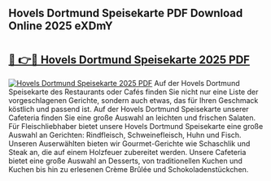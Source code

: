 ## Hovels Dortmund Speisekarte PDF Download Online 2025 eXDmY

# <h2><a href="http://gc77ld2.nevu.top/?p=Hovels+Dortmund+Speisekarte">🔗 👉🔴 Hovels Dortmund Speisekarte 2025 PDF</a></h2>

[![Hovels Dortmund Speisekarte 2025 PDF](https://i.imgur.com/dBaPXMq.png)](http://gc77ld2.nevu.top/?p=Hovels+Dortmund+Speisekarte)
Auf der Hovels Dortmund Speisekarte des Restaurants oder Cafés finden Sie nicht nur eine Liste der vorgeschlagenen Gerichte, sondern auch etwas, das für Ihren Geschmack köstlich und passend ist. Auf der Hovels Dortmund Speisekarte unserer Cafeteria finden Sie eine große Auswahl an leichten und frischen Salaten. Für Fleischliebhaber bietet unsere Hovels Dortmund Speisekarte eine große Auswahl an Gerichten: Rindfleisch, Schweinefleisch, Huhn und Fisch. Unseren Auserwählten bieten wir Gourmet-Gerichte wie Schaschlik und Steak an, die auf einem Holzfeuer zubereitet werden. Unsere Cafeteria bietet eine große Auswahl an Desserts, von traditionellen Kuchen und Kuchen bis hin zu erlesenen Crème Brûlée und Schokoladenstückchen.
